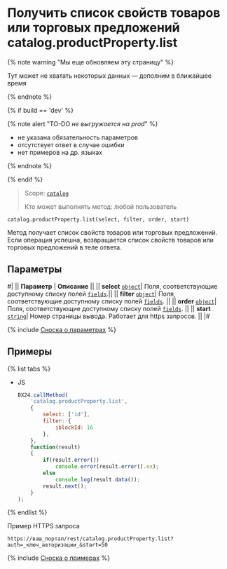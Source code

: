 # Получить список свойств товаров или торговых предложений catalog.productProperty.list

{% note warning "Мы еще обновляем эту страницу" %}

Тут может не хватать некоторых данных — дополним в ближайшее время

{% endnote %}

{% if build == 'dev' %}

{% note alert "TO-DO _не выгружается на prod_" %}

- не указана обязательность параметров
- отсутствует ответ в случае ошибки
- нет примеров на др. языках
  
{% endnote %}

{% endif %}

> Scope: [`catalog`](../../scopes/permissions.md)
>
> Кто может выполнять метод: любой пользователь

```http
catalog.productProperty.list(select, filter, order, start)
```

Метод получает список свойств товаров или торговых предложений.
Если операция успешна, возвращается список свойств товаров или торговых предложений в теле ответа.


## Параметры

#|
|| **Параметр** | **Описание** ||
|| **select** 
[`object`](../../data-types.md)| Поля, соответствующие доступному списку полей [`fields`](catalog-product-property-get-fields.md).||
|| **filter** 
[`object`](../../data-types.md)| Поля, соответствующие доступному списку полей [`fields`](catalog-product-property-get-fields.md). ||
|| **order**
[`object`](../../data-types.md)| Поля, соответствующие доступному списку полей [`fields`](catalog-product-property-get-fields.md). ||
|| **start** 
[`string`](../../data-types.md)| Номер страницы вывода. Работает для https запросов. ||
|#

{% include [Сноска о параметрах](../../../_includes/required.md) %}

## Примеры

{% list tabs %}

- JS

    ```js
    BX24.callMethod(
        'catalog.productProperty.list',
        {
            select: ['id'],
            filter: {
                iblockId: 16
            },
        },
        function(result)
        {
            if(result.error())
                console.error(result.error().ex);
            else
                console.log(result.data());
            result.next();
        }
    );
    ```

{% endlist %}

Пример HTTPS запроса

```
https://ваш_портал/rest/catalog.productProperty.list?auth=_ключ_авторизации_&start=50
```

{% include [Сноска о примерах](../../../_includes/examples.md) %}

